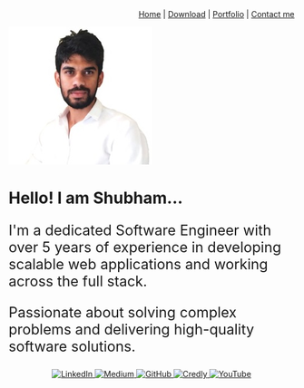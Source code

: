 <div align="right">
  <a href="https://satwash.github.io/MyResume/">Home</a> | 
  <a href="https://yourwebsite.com/Resume">Download</a> | 
  <a href="https://yourwebsite.com/portfolio" target="_blank">Portfolio</a> |
  <a href="contactme.html" target="_blank">Contact me</a>
</div>

![profile](bin/profile.jpg)
# Hello! I am Shubham...

<div align="left" style="font-size: 25px;">
  <p>I'm a dedicated Software Engineer with over 5 years of experience in developing scalable web applications and working across the full stack.</p>
  <p>Passionate about solving complex problems and delivering high-quality software solutions.</p>
</div>




<div align="center">
    <a href="https://www.linkedin.com/in/shubahm07" target="_blank">
        <img src="https://img.shields.io/badge/LinkedIn-0e76a8?style=for-the-badge&logo=linkedin&logoColor=white" alt="LinkedIn">
    </a>
    <a href="https://medium.com/@yourusername" target="_blank">
        <img src="https://img.shields.io/badge/Medium-12100E?style=for-the-badge&logo=medium&logoColor=white" alt="Medium">
    </a>
    <a href="https://github.com/satwash" target="_blank">
        <img src="https://img.shields.io/badge/GitHub-171515?style=for-the-badge&logo=github&logoColor=white" alt="GitHub">
    </a>
    <a href="https://www.credly.com/users/shubahm/badges" target="_blank">
        <img src="https://img.shields.io/badge/Credly-003a6e?style=for-the-badge&logo=credly&logoColor=white" alt="Credly">
    </a>

  <a href="https://www.youtube.com/channel/yourchannel" target="_blank">
        <img src="https://img.shields.io/badge/YouTube-FF0000?style=for-the-badge&logo=youtube&logoColor=white" alt="YouTube">
    </a>
</div>
